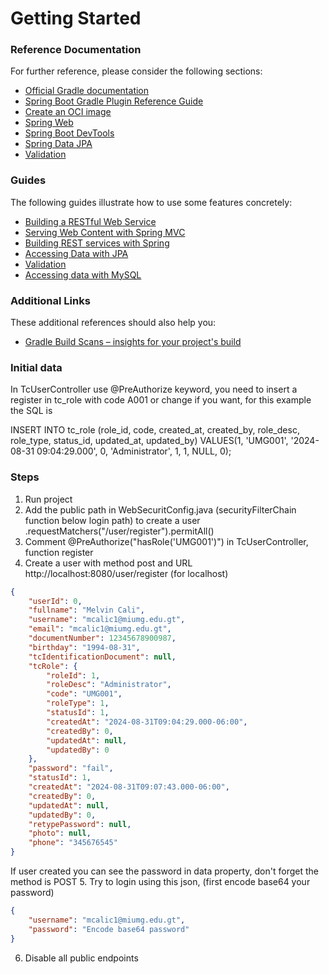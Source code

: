 # Getting Started

### Reference Documentation
For further reference, please consider the following sections:

* [Official Gradle documentation](https://docs.gradle.org)
* [Spring Boot Gradle Plugin Reference Guide](https://docs.spring.io/spring-boot/3.3.2/gradle-plugin)
* [Create an OCI image](https://docs.spring.io/spring-boot/3.3.2/gradle-plugin/packaging-oci-image.html)
* [Spring Web](https://docs.spring.io/spring-boot/docs/3.3.2/reference/htmlsingle/index.html#web)
* [Spring Boot DevTools](https://docs.spring.io/spring-boot/docs/3.3.2/reference/htmlsingle/index.html#using.devtools)
* [Spring Data JPA](https://docs.spring.io/spring-boot/docs/3.3.2/reference/htmlsingle/index.html#data.sql.jpa-and-spring-data)
* [Validation](https://docs.spring.io/spring-boot/docs/3.3.2/reference/htmlsingle/index.html#io.validation)

### Guides
The following guides illustrate how to use some features concretely:

* [Building a RESTful Web Service](https://spring.io/guides/gs/rest-service/)
* [Serving Web Content with Spring MVC](https://spring.io/guides/gs/serving-web-content/)
* [Building REST services with Spring](https://spring.io/guides/tutorials/rest/)
* [Accessing Data with JPA](https://spring.io/guides/gs/accessing-data-jpa/)
* [Validation](https://spring.io/guides/gs/validating-form-input/)
* [Accessing data with MySQL](https://spring.io/guides/gs/accessing-data-mysql/)

### Additional Links
These additional references should also help you:

* [Gradle Build Scans – insights for your project's build](https://scans.gradle.com#gradle)

### Initial data
In TcUserController use @PreAuthorize keyword, you need to insert a register in tc_role with code A001 or change if you want, for this example the SQL is

INSERT INTO tc_role
(role_id, code, created_at, created_by, role_desc, role_type, status_id, updated_at, updated_by)
VALUES(1, 'UMG001', '2024-08-31 09:04:29.000', 0, 'Administrator', 1, 1, NULL, 0);

### Steps
1. Run project
2. Add the public path in WebSecuritConfig.java (securityFilterChain function below login path) to create a user
.requestMatchers("/user/register").permitAll()
3. Comment @PreAuthorize("hasRole('UMG001')") in TcUserController, function register
4. Create a user with method post and URL http://localhost:8080/user/register (for localhost)
```json
{
    "userId": 0,
    "fullname": "Melvin Cali",
    "username": "mcalic1@miumg.edu.gt",
    "email": "mcalic1@miumg.edu.gt",
    "documentNumber": 12345678900987,
    "birthday": "1994-08-31",
    "tcIdentificationDocument": null,
    "tcRole": {
        "roleId": 1,
        "roleDesc": "Administrator",
        "code": "UMG001",
        "roleType": 1,
        "statusId": 1,
        "createdAt": "2024-08-31T09:04:29.000-06:00",
        "createdBy": 0,
        "updatedAt": null,
        "updatedBy": 0
    },
    "password": "fail",
    "statusId": 1,
    "createdAt": "2024-08-31T09:07:43.000-06:00",
    "createdBy": 0,
    "updatedAt": null,
    "updatedBy": 0,
    "retypePassword": null,
    "photo": null,
    "phone": "345676545"
}
```
If user created you can see the password in data property, don't forget the method is POST
5. Try to login using this json, (first encode base64 your password)
```json
{
    "username": "mcalic1@miumg.edu.gt",
    "password": "Encode base64 password"
}
```
6. Disable all public endpoints